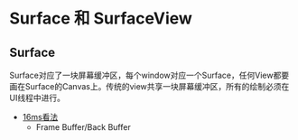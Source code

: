# Surface 和 SurfaceView 

## Surface 
Surface对应了一块屏幕缓冲区，每个window对应一个Surface，任何View都要画在Surface的Canvas上。传统的view共享一块屏幕缓冲区，所有的绘制必须在UI线程中进行。
- [16ms看法](https://www.jianshu.com/p/a769a6028e51)
    - Frame Buffer/Back Buffer